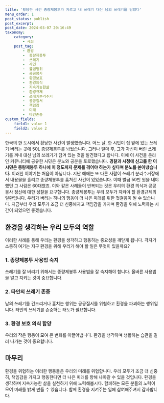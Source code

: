 ```yaml
---
title: '황당한 사건 종량제봉투가 자르고 내 쓰레기 대신 남의 쓰레기를 담았다'
menu_order: 1
post_status: publish
post_excerpt: 
post_date: 2024-03-07 20:16:49
taxonomy:
    category:
        - 사회
    post_tag:
        - 환경
        -  종량제봉투
        -  쓰레기
        -  사건
        -  불법행위
        -  공공봉사
        -  환경보호
        -  환경의식
        -  지속가능한삶
        -  환경규제
        -  쓰레기분리수거
        -  공공질서
        -  책임감
        -  미래
        -  타인존중
custom_fields:
    field1: value 1
    field2: value 2
---
```


한국의 한 도시에서 황당한 사건이 발생했습니다. 어느 날, 한 시민이 집 앞에 있는 쓰레기 버리는 곳에 50L 종량제봉투를 놔뒀습니다. 그러나 얼마 후, 그가 자신이 버린 쓰레기를 꺼내 대신 남의 쓰레기가 담겨 있는 것을 발견했다고 합니다. 이에 이 사건을 온라인 커뮤니티에 공유한 시민은 분노와 공분을 토로했습니다. 
**경찰과 시청에 신고를 한 이 시민은 종량제봉투 하나에 이 정도까지 문제를 겪어야 하는가 싶다며 분노를 쏟아냈습니다.** 이러한 이야기는 처음이 아닙니다. 지난 해에는 또 다른 사람이 쓰레기 분리수거장에서 내용물을 흘리고 종량제봉투를 훔쳐간 사건이 있었습니다. 이때 벌금 50만 원을 내야 했던 그 사람은 60대였죠.
이와 같은 사례들이 반복되는 것은 우리의 환경 의식과 공공봉사 정신에 대한 성찰을 요구합니다. 종량제봉투는 우리 모두가 지켜야 할 환경규제의 일환입니다. 우리가 버리는 하나의 행동이 더 나은 미래를 위한 첫걸음이 될 수 있습니다. 지금부터 우리 모두가 조금 더 신중해지고 책임감을 가지며 환경을 위해 노력하는 시간이 되었으면 좋겠습니다.
## 환경을 생각하는 우리 모두의 역할
이러한 사례를 통해 우리는 환경을 생각하고 행동하는 중요성을 깨닫게 됩니다. 각자가 소중히 여기는 지구 환경을 위해 우리가 해야 할 일은 무엇이 있을까요? 
### 1. 종량제봉투 사용법 숙지
쓰레기를 잘 버리기 위해서는 종량제봉투 사용법을 잘 숙지해야 합니다. 올바른 사용법을 알고 지키는 것이 중요합니다.
### 2. 타인의 쓰레기 존중
남의 쓰레기를 건드리거나 훔치는 행위는 공공질서를 위협하고 환경을 파괴하는 행위입니다. 타인의 쓰레기를 존중하는 태도가 필요합니다.
### 3. 환경 보호 의식 함양
우리의 작은 행동이 모여 큰 변화를 이끌어냅니다. 환경을 생각하며 생활하는 습관을 길러 나가는 것이 중요합니다.
## 마무리
환경을 위협하는 이러한 행동들은 우리의 미래를 위협합니다. 우리 모두가 조금 더 신중히, 책임감을 가지고 행동한다면 더 나은 미래를 향해 나아갈 수 있을 것입니다. 환경을 생각하며 지속가능한 삶을 실천하기 위해 노력해봅시다. 함께하는 모든 분들의 노력이 모여 미래를 밝게 만들 수 있습니다. 함께 환경을 지켜주는 일에 참여해주셔서 감사합니다.
